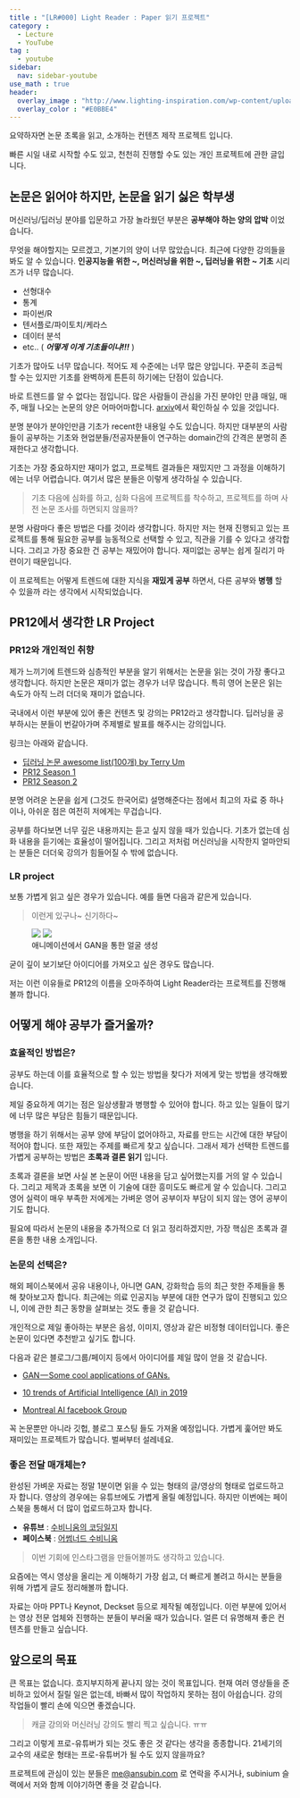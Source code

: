 ```yaml
---
title : "[LR#000] Light Reader : Paper 읽기 프로젝트"
category :
  - Lecture
  - YouTube
tag :
  - youtube
sidebar:
  nav: sidebar-youtube
use_math : true
header:
  overlay_image : "http://www.lighting-inspiration.com/wp-content/uploads/2015/08/Lighting-Inspiration.com_Rohinni-Lightpaper1.jpg"
  overlay_color : "#E0BBE4"
---
```

요약하자면 논문 초록을 읽고, 소개하는 컨텐츠 제작 프로젝트 입니다.

빠른 시일 내로 시작할 수도 있고, 천천히 진행할 수도 있는 개인 프로젝트에 관한 글입니다.

## 논문은 읽어야 하지만, 논문을 읽기 싫은 학부생

머신러닝/딥러닝 분야를 입문하고 가장 놀라웠던 부분은 **공부해야 하는 양의 압박** 이었습니다.

무엇을 해야할지는 모르겠고, 기본기의 양이 너무 많았습니다. 최근에 다양한 강의들을 봐도 알 수 있습니다. **인공지능을 위한 ~, 머신러닝을 위한 ~, 딥러닝을 위한 ~ 기초** 시리즈가 너무 많습니다.

- 선형대수
- 통계
- 파이썬/R
- 텐서플로/파이토치/케라스
- 데이터 분석
- etc.. ( ***어떻게 이게 기초들이냐!!!*** )

기초가 많아도 너무 많습니다. 적어도 제 수준에는 너무 많은 양입니다.
꾸준히 조금씩 할 수는 있지만 기초를 완벽하게 튼튼히 하기에는 단점이 있습니다.

바로 트렌드를 알 수 없다는 점입니다. 많은 사람들이 관심을 가진 분야인 만큼 매일, 매주, 매월 나오는 논문의 양은 어마어마합니다. [arxiv](https://arxiv.org/)에서 확인하실 수 있을 것입니다.

분명 분야가 분야인만큼 기초가 recent한 내용일 수도 있습니다. 하지만 대부분의 사람들이 공부하는 기초와 현업분들/전공자분들이 연구하는 domain간의 간격은 분명히 존재한다고 생각합니다.

기초는 가장 중요하지만 재미가 없고, 프로젝트 결과들은 재밌지만 그 과정을 이해하기에는 너무 어렵습니다.
여기서 많은 분들은 이렇게 생각하실 수 있습니다.

> 기초 다음에 심화를 하고, 심화 다음에 프로젝트를 착수하고, 프로젝트를 하며 사전 논문 조사를 하면되지 않을까?

분명 사람마다 좋은 방법은 다를 것이라 생각합니다. 하지만 저는 현재 진행되고 있는 프로젝트를 통해 필요한 공부를 능동적으로 선택할 수 있고, 직관을 기를 수 있다고 생각합니다. 그리고 가장 중요한 건 공부는 재밌어야 합니다. 재미없는 공부는 쉽게 질리기 마련이기 때문입니다.

이 프로젝트는 어떻게 트렌드에 대한 지식을 **재밌게 공부** 하면서, 다른 공부와 **병행** 할 수 있을까 라는 생각에서 시작되었습니다.

## PR12에서 생각한 LR Project

### PR12와 개인적인 취향

제가 느끼기에 트렌드와 심층적인 부분을 알기 위해서는 논문을 읽는 것이 가장 좋다고 생각합니다.
하지만 논문은 재미가 없는 경우가 너무 많습니다. 특히 영어 논문은 읽는 속도가 아직 느려 더더욱 재미가 없습니다.

국내에서 이런 부분에 있어 좋은 컨텐츠 및 강의는 PR12라고 생각합니다.
딥러닝을 공부하시는 분들이 번갈아가며 주제별로 발표를 해주시는 강의입니다.

링크는 아래와 같습니다.

- [딥러닝 논문 awesome list(100개) by Terry Um](https://github.com/terryum/awesome-deep-learning-papers)
- [PR12 Season 1](https://www.youtube.com/playlist?list=PLWKf9beHi3Tg50UoyTe6rIm20sVQOH1br)
- [PR12 Season 2](https://www.youtube.com/playlist?list=PLWKf9beHi3TgstcIn8K6dI_85_ppAxzB8)

분명 어려운 논문을 쉽게 (그것도 한국어로) 설명해준다는 점에서 최고의 자료 중 하나이나, 아쉬운 점은 여전히 저에게는 무겁습니다.

공부를 하다보면 너무 깊은 내용까지는 듣고 싶지 않을 때가 있습니다.
기초가 없는데 심화 내용을 듣기에는 효율성이 떨어집니다. 그리고 저처럼 머신러닝을 시작한지 얼마안되는 분들은 더더욱 강의가 힘들어질 수 밖에 없습니다.

### LR project

보통 가볍게 읽고 싶은 경우가 있습니다. 예를 들면 다음과 같은게 있습니다.

> 이런게 있구나~ 신기하다~

<figure class="half">
    <img src = "https://i.imgur.com/HrG86bI.png">
    <img src = "https://i.imgur.com/UxxXoF6.jpg">
    <figcaption> 애니메이션에서 GAN을 통한 얼굴 생성 </figcaption>
</figure>

굳이 깊이 보기보단 아이디어를 가져오고 싶은 경우도 많습니다.

저는 이런 이유들로 PR12의 이름을 오마주하여 Light Reader라는 프로젝트를 진행해볼까 합니다.

## 어떻게 해야 공부가 즐거울까?

### 효율적인 방법은?

공부도 하는데 이를 효율적으로 할 수 있는 방법을 찾다가 저에게 맞는 방법을 생각해봤습니다.

제일 중요하게 여기는 점은 일상생활과 병행할 수 있어야 합니다. 하고 있는 일들이 많기에 너무 많은 부담은 힘들기 때문입니다.

병행을 하기 위해서는 공부 양에 부담이 없어야하고, 자료를 만드는 시간에 대한 부담이 적어야 합니다.
또한 재밌는 주제를 빠르게 찾고 싶습니다. 그래서 제가 선택한 트렌드를 가볍게 공부하는 방법은 **초록과 결론 읽기** 입니다.

초록과 결론을 보면 사실 본 논문이 어떤 내용을 담고 싶어했는지를 거의 알 수 있습니다. 그리고 제목과 초록을 보면 이 기술에 대한 흥미도도 빠르게 알 수 있습니다. 그리고 영어 실력이 매우 부족한 저에게는 가벼운 영어 공부이자 부담이 되지 않는 영어 공부이기도 합니다.

필요에 따라서 논문의 내용을 추가적으로 더 읽고 정리하겠지만, 가장 핵심은 초록과 결론을 통한 내용 소개입니다.

### 논문의 선택은?

해외 페이스북에서 공유 내용이나, 아니면 GAN, 강화학습 등의 최근 핫한 주제들을 통해 찾아보고자 합니다. 최근에는 의료 인공지능 부분에 대한 연구가 많이 진행되고 있으니, 이에 관한 최근 동향을 살펴보는 것도 좋을 것 같습니다.

개인적으로 제일 좋아하는 부분은 음성, 이미지, 영상과 같은 비정형 데이터입니다. 좋은 논문이 있다면 추천받고 싶기도 합니다.

다음과 같은 블로그/그룹/페이지 등에서 아이디어를 제일 많이 얻을 것 같습니다.

- [GAN — Some cool applications of GANs.](https://medium.com/@jonathan_hui/gan-some-cool-applications-of-gans-4c9ecca35900)

- [10 trends of Artificial Intelligence (AI) in 2019
](https://becominghuman.ai/10-trends-of-artificial-intelligence-ai-in-2019-65d8a373b6e6)

- [Montreal AI facebook Group](https://www.facebook.com/groups/MontrealAI/)

꼭 논문뿐만 아니라 깃헙, 블로그 포스팅 들도 가져올 예정입니다.
가볍게 훑어만 봐도 재미있는 프로젝트가 많습니다. 벌써부터 설레네요.

### 좋은 전달 매개체는?

완성된 가벼운 자료는 정말 1분이면 읽을 수 있는 형태의 글/영상의 형태로 업로드하고자 합니다.
영상의 경우에는 유튜브에도 가볍게 올릴 예정입니다. 하지만 이번에는 페이스북을 통해서 더 많이 업로드하고자 합니다.

- **유튜브** : [수비니움의 코딩일지](https://www.youtube.com/channel/UC8cvg1_oB-IDtWT2bfBC2OQ)
- **페이스북** : [어썸너드 수비니움](https://facebook.com/c/수비니움의코딩일지)

> 이번 기회에 인스타그램을 만들어볼까도 생각하고 있습니다.

요즘에는 역시 영상을 올리는 게 이해하기 가장 쉽고, 더 빠르게 볼려고 하시는 분들을 위해 가볍게 글도 정리해볼까 합니다.

자료는 아마 PPT나 Keynot, Deckset 등으로 제작될 예정입니다. 이런 부분에 있어서는 영상 전문 업체와 진행하는 분들이 부러울 때가 있습니다. 얼른 더 유명해져 좋은 컨텐츠를 만들고 싶습니다.

## 앞으로의 목표

큰 목표는 없습니다. 흐지부지하게 끝나지 않는 것이 목표입니다. 현재 여러 영상들을 준비하고 있어서 질릴 일은 없는데, 바빠서 많이 작업하지 못하는 점이 아쉽습니다. 강의 작업들이 빨리 손에 익으면 좋겠습니다.

> 캐글 강의와 머신러닝 강의도 빨리 찍고 싶습니다. ㅠㅠ

그리고 이렇게 프로-유튜버가 되는 것도 좋은 것 같다는 생각을 종종합니다. 21세기의 교수의 새로운 형태는 프로-유튜버가 될 수도 있지 않을까요?

프로젝트에 관심이 있는 분들은 me@ansubin.com 로 연락을 주시거나, subinium 슬랙에서 저와 함께 이야기하면 좋을 것 같습니다.
